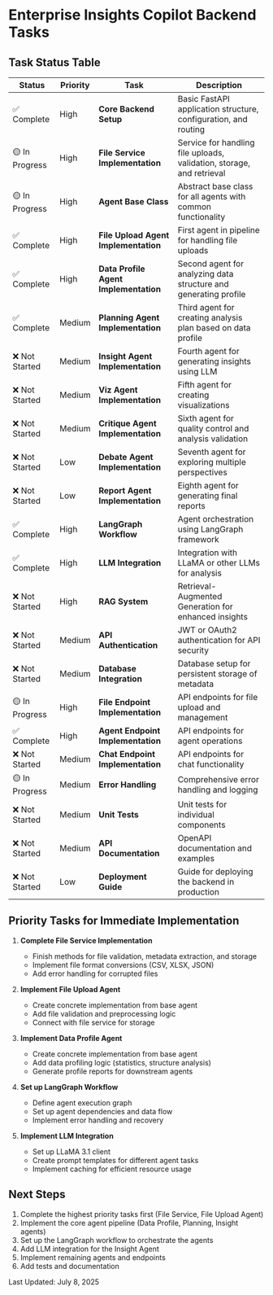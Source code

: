 # Enterprise Insights Copilot Backend Tasks

## Task Status Table

| Status | Priority | Task | Description |
|--------|----------|------|-------------|
| ✅ Complete | High | **Core Backend Setup** | Basic FastAPI application structure, configuration, and routing |
| 🟡 In Progress | High | **File Service Implementation** | Service for handling file uploads, validation, storage, and retrieval |
| 🟡 In Progress | High | **Agent Base Class** | Abstract base class for all agents with common functionality |
| ✅ Complete | High | **File Upload Agent Implementation** | First agent in pipeline for handling file uploads |
| ✅ Complete | High | **Data Profile Agent Implementation** | Second agent for analyzing data structure and generating profile |
| ✅ Complete | Medium | **Planning Agent Implementation** | Third agent for creating analysis plan based on data profile |
| ❌ Not Started | Medium | **Insight Agent Implementation** | Fourth agent for generating insights using LLM |
| ❌ Not Started | Medium | **Viz Agent Implementation** | Fifth agent for creating visualizations |
| ❌ Not Started | Medium | **Critique Agent Implementation** | Sixth agent for quality control and analysis validation |
| ❌ Not Started | Low | **Debate Agent Implementation** | Seventh agent for exploring multiple perspectives |
| ❌ Not Started | Low | **Report Agent Implementation** | Eighth agent for generating final reports |
| ✅ Complete | High | **LangGraph Workflow** | Agent orchestration using LangGraph framework |
| ✅ Complete | High | **LLM Integration** | Integration with LLaMA or other LLMs for analysis |
| ❌ Not Started | High | **RAG System** | Retrieval-Augmented Generation for enhanced insights |
| ❌ Not Started | Medium | **API Authentication** | JWT or OAuth2 authentication for API security |
| ❌ Not Started | Medium | **Database Integration** | Database setup for persistent storage of metadata |
| 🟡 In Progress | High | **File Endpoint Implementation** | API endpoints for file upload and management |
| ✅ Complete | High | **Agent Endpoint Implementation** | API endpoints for agent operations |
| ❌ Not Started | Medium | **Chat Endpoint Implementation** | API endpoints for chat functionality |
| 🟡 In Progress | Medium | **Error Handling** | Comprehensive error handling and logging |
| ❌ Not Started | Medium | **Unit Tests** | Unit tests for individual components |
| ❌ Not Started | Medium | **API Documentation** | OpenAPI documentation and examples |
| ❌ Not Started | Low | **Deployment Guide** | Guide for deploying the backend in production |

## Priority Tasks for Immediate Implementation

1. **Complete File Service Implementation**
   - Finish methods for file validation, metadata extraction, and storage
   - Implement file format conversions (CSV, XLSX, JSON)
   - Add error handling for corrupted files

2. **Implement File Upload Agent**
   - Create concrete implementation from base agent
   - Add file validation and preprocessing logic
   - Connect with file service for storage

3. **Implement Data Profile Agent**
   - Create concrete implementation from base agent
   - Add data profiling logic (statistics, structure analysis)
   - Generate profile reports for downstream agents

4. **Set up LangGraph Workflow**
   - Define agent execution graph
   - Set up agent dependencies and data flow
   - Implement error handling and recovery

5. **Implement LLM Integration**
   - Set up LLaMA 3.1 client
   - Create prompt templates for different agent tasks
   - Implement caching for efficient resource usage

## Next Steps

1. Complete the highest priority tasks first (File Service, File Upload Agent)
2. Implement the core agent pipeline (Data Profile, Planning, Insight agents)
3. Set up the LangGraph workflow to orchestrate the agents
4. Add LLM integration for the Insight Agent
5. Implement remaining agents and endpoints
6. Add tests and documentation

Last Updated: July 8, 2025
